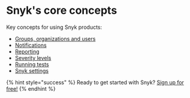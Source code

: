 # Snyk's core concepts

Key concepts for using Snyk products:

* [Groups, organizations and users](groups-organizations-and-users/)
* [Notifications](notifications/)
* [Reporting](reporting/)
* [Severity levels](severity-levels/)
* [Running tests](running-tests/)
* [Snyk settings](snyk-settings/)

{% hint style="success" %}
Ready to get started with Snyk? [Sign up for free!](https://snyk.io/login?cta=sign-up&loc=footer&page=support_docs_page)
{% endhint %}

